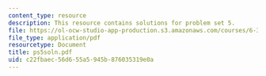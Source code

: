 ```yaml
---
content_type: resource
description: This resource contains solutions for problem set 5.
file: https://ol-ocw-studio-app-production.s3.amazonaws.com/courses/6-341-discrete-time-signal-processing-fall-2005/c22fbaec56d655a5945b876035319e0a_ps5soln.pdf
file_type: application/pdf
resourcetype: Document
title: ps5soln.pdf
uid: c22fbaec-56d6-55a5-945b-876035319e0a
---
```

